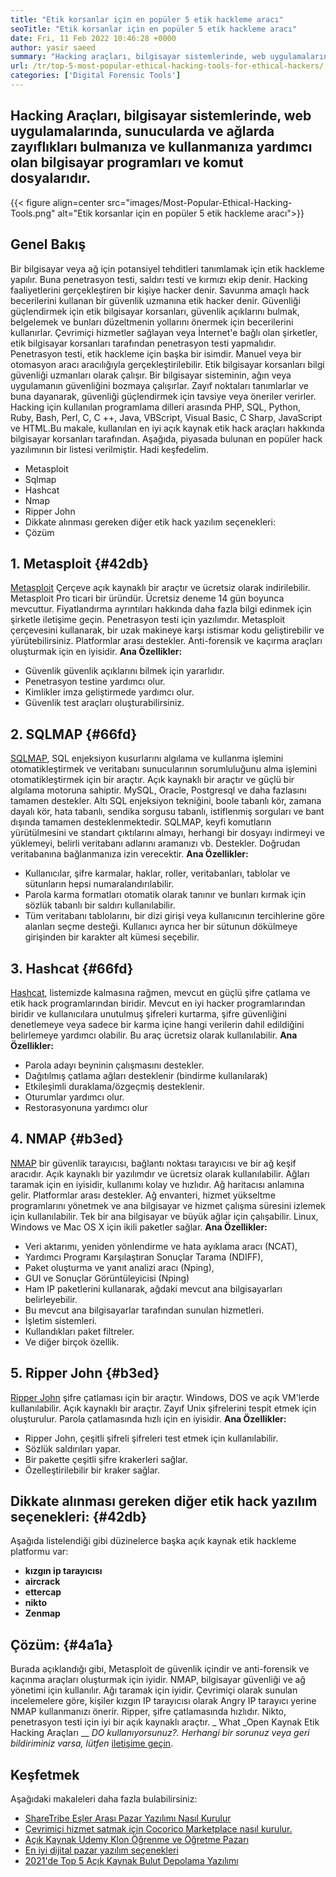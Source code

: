 ```yaml
---
title: "Etik korsanlar için en popüler 5 etik hackleme aracı" 
seoTitle: "Etik korsanlar için en popüler 5 etik hackleme aracı" 
date: Fri, 11 Feb 2022 10:46:28 +0000
author: yasir saeed
summary: "Hacking araçları, bilgisayar sistemlerinde, web uygulamalarında, sunucularda ve ağlarda zayıflıkları bulmanıza ve kullanmanıza yardımcı olan bilgisayar programları ve komut dosyalarıdır." 
url: /tr/top-5-most-popular-ethical-hacking-tools-for-ethical-hackers/
categories: ['Digital Forensic Tools']
---
```


## Hacking Araçları, bilgisayar sistemlerinde, web uygulamalarında, sunucularda ve ağlarda zayıflıkları bulmanıza ve kullanmanıza yardımcı olan bilgisayar programları ve komut dosyalarıdır.

{{< figure align=center src="images/Most-Popular-Ethical-Hacking-Tools.png" alt="Etik korsanlar için en popüler 5 etik hackleme aracı">}}


## Genel Bakış
Bir bilgisayar veya ağ için potansiyel tehditleri tanımlamak için etik hackleme yapılır. Buna penetrasyon testi, saldırı testi ve kırmızı ekip denir. Hacking faaliyetlerini gerçekleştiren bir kişiye hacker denir.
Savunma amaçlı hack becerilerini kullanan bir güvenlik uzmanına etik hacker denir. Güvenliği güçlendirmek için etik bilgisayar korsanları, güvenlik açıklarını bulmak, belgelemek ve bunları düzeltmenin yollarını önermek için becerilerini kullanırlar. Çevrimiçi hizmetler sağlayan veya İnternet'e bağlı olan şirketler, etik bilgisayar korsanları tarafından penetrasyon testi yapmalıdır. Penetrasyon testi, etik hackleme için başka bir isimdir. Manuel veya bir otomasyon aracı aracılığıyla gerçekleştirilebilir.
Etik bilgisayar korsanları bilgi güvenliği uzmanları olarak çalışır. Bir bilgisayar sisteminin, ağın veya uygulamanın güvenliğini bozmaya çalışırlar. Zayıf noktaları tanımlarlar ve buna dayanarak, güvenliği güçlendirmek için tavsiye veya öneriler verirler. Hacking için kullanılan programlama dilleri arasında PHP, SQL, Python, Ruby, Bash, Perl, C, C ++, Java, VBScript, Visual Basic, C Sharp, JavaScript ve HTML.Bu makale, kullanılan en iyi açık kaynak etik hack araçları hakkında bilgisayar korsanları tarafından.
Aşağıda, piyasada bulunan en popüler hack yazılımının bir listesi verilmiştir. Hadi keşfedelim.
  * Metasploit
  * Sqlmap
  * Hashcat
  * Nmap
  * Ripper John
  * Dikkate alınması gereken diğer etik hack yazılım seçenekleri:
  * Çözüm

## 1. Metasploit {#42db}

[Metasploit][1] Çerçeve açık kaynaklı bir araçtır ve ücretsiz olarak indirilebilir. Metasploit Pro ticari bir üründür. Ücretsiz deneme 14 gün boyunca mevcuttur. Fiyatlandırma ayrıntıları hakkında daha fazla bilgi edinmek için şirketle iletişime geçin.
Penetrasyon testi için yazılımdır. Metasploit çerçevesini kullanarak, bir uzak makineye karşı istismar kodu geliştirebilir ve yürütebilirsiniz. Platformlar arası destekler. Anti-forensik ve kaçırma araçları oluşturmak için en iyisidir.
**Ana Özellikler:** 
  * Güvenlik güvenlik açıklarını bilmek için yararlıdır.
  * Penetrasyon testine yardımcı olur.
  * Kimlikler imza geliştirmede yardımcı olur.
  * Güvenlik test araçları oluşturabilirsiniz.

## 2. SQLMAP {#66fd}

[SQLMAP][2], SQL enjeksiyon kusurlarını algılama ve kullanma işlemini otomatikleştirmek ve veritabanı sunucularının sorumluluğunu alma işlemini otomatikleştirmek için bir araçtır. Açık kaynaklı bir araçtır ve güçlü bir algılama motoruna sahiptir. MySQL, Oracle, Postgresql ve daha fazlasını tamamen destekler. Altı SQL enjeksiyon tekniğini, boole tabanlı kör, zamana dayalı kör, hata tabanlı, sendika sorgusu tabanlı, istiflenmiş sorguları ve bant dışında tamamen desteklenmektedir.
SQLMAP, keyfi komutların yürütülmesini ve standart çıktılarını almayı, herhangi bir dosyayı indirmeyi ve yüklemeyi, belirli veritabanı adlarını aramanızı vb. Destekler. Doğrudan veritabanına bağlanmanıza izin verecektir.
**Ana Özellikler:** 
  * Kullanıcılar, şifre karmalar, haklar, roller, veritabanları, tablolar ve sütunların hepsi numaralandırılabilir.
  * Parola karma formatları otomatik olarak tanınır ve bunları kırmak için sözlük tabanlı bir saldırı kullanılabilir.
  * Tüm veritabanı tablolarını, bir dizi girişi veya kullanıcının tercihlerine göre alanları seçme desteği. Kullanıcı ayrıca her bir sütunun dökülmeye girişinden bir karakter alt kümesi seçebilir.

## 3. Hashcat {#66fd}

[Hashcat][3], listemizde kalmasına rağmen, mevcut en güçlü şifre çatlama ve etik hack programlarından biridir. Mevcut en iyi hacker programlarından biridir ve kullanıcılara unutulmuş şifreleri kurtarma, şifre güvenliğini denetlemeye veya sadece bir karma içine hangi verilerin dahil edildiğini belirlemeye yardımcı olabilir. Bu araç ücretsiz olarak kullanılabilir.
**Ana Özellikler:** 
  * Parola adayı beyninin çalışmasını destekler.
  * Dağıtılmış çatlama ağları desteklenir (bindirme kullanılarak)
  * Etkileşimli duraklama/özgeçmiş desteklenir.
  * Oturumlar yardımcı olur.
  * Restorasyonuna yardımcı olur

## 4. NMAP {#b3ed}

[NMAP][4] bir güvenlik tarayıcısı, bağlantı noktası tarayıcısı ve bir ağ keşif aracıdır. Açık kaynaklı bir yazılımdır ve ücretsiz olarak kullanılabilir. Ağları taramak için en iyisidir, kullanımı kolay ve hızlıdır. Ağ haritacısı anlamına gelir.
Platformlar arası destekler. Ağ envanteri, hizmet yükseltme programlarını yönetmek ve ana bilgisayar ve hizmet çalışma süresini izlemek için kullanılabilir. Tek bir ana bilgisayar ve büyük ağlar için çalışabilir. Linux, Windows ve Mac OS X için ikili paketler sağlar.
**Ana Özellikler:** 
  * Veri aktarımı, yeniden yönlendirme ve hata ayıklama aracı (NCAT),
  * Yardımcı Programı Karşılaştıran Sonuçlar Tarama (NDIFF),
  * Paket oluşturma ve yanıt analizi aracı (Nping),
  * GUI ve Sonuçlar Görüntüleyicisi (Nping)
  * Ham IP paketlerini kullanarak, ağdaki mevcut ana bilgisayarları belirleyebilir.
  * Bu mevcut ana bilgisayarlar tarafından sunulan hizmetleri.
  * İşletim sistemleri.
  * Kullandıkları paket filtreler.
  * Ve diğer birçok özellik.

## 5. Ripper John {#b3ed}

[Ripper John][5] şifre çatlaması için bir araçtır. Windows, DOS ve açık VM'lerde kullanılabilir. Açık kaynaklı bir araçtır. Zayıf Unix şifrelerini tespit etmek için oluşturulur. Parola çatlamasında hızlı için en iyisidir.
**Ana Özellikler:** 
  * Ripper John, çeşitli şifreli şifreleri test etmek için kullanılabilir.
  * Sözlük saldırıları yapar.
  * Bir pakette çeşitli şifre krakerleri sağlar.
  * Özelleştirilebilir bir kraker sağlar.

## Dikkate alınması gereken diğer etik hack yazılım seçenekleri: {#42db}

Aşağıda listelendiği gibi düzinelerce başka açık kaynak etik hackleme platformu var:
* **kızgın ip tarayıcısı** 
* **aircrack** 
* **ettercap** 
* **nikto** 
* **Zenmap** 

## Çözüm: {#4a1a}

Burada açıklandığı gibi, Metasploit de güvenlik içindir ve anti-forensik ve kaçınma araçları oluşturmak için iyidir. NMAP, bilgisayar güvenliği ve ağ yönetimi için kullanılır. Ağı taramak için iyidir. Çevrimiçi olarak sunulan incelemelere göre, kişiler kızgın IP tarayıcısı olarak Angry IP tarayıcı yerine NMAP kullanmanızı önerir. Ripper, şifre çatlamasında hızlıdır. Nikto, penetrasyon testi için iyi bir açık kaynaklı araçtır.
_ What _Open Kaynak Etik Hacking Araçları __ _DO kullanıyorsunuz?. Herhangi bir sorunuz veya geri bildiriminiz varsa, lütfen_ [iletişime geçin][6].

## Keşfetmek
Aşağıdaki makaleleri daha fazla bulabilirsiniz:
  * [ShareTribe Eşler Arası Pazar Yazılımı Nasıl Kurulur][7]
  * [Çevrimiçi hizmet satmak için Cocorico Marketplace nasıl kurulur.][8]
  * [Açık Kaynak Udemy Klon Öğrenme ve Öğretme Pazarı][9]
  * [En iyi dijital pazar yazılım seçenekleri][10]
  * [2021'de Top 5 Açık Kaynak Bulut Depolama Yazılımı][11]



[1]: https://www.metasploit.com/
[2]: https://sqlmap.org/
[3]: https://hashcat.net/hashcat/
[4]: https://nmap.org/
[5]: https://www.openwall.com/john/
[6]: mailto:yasir.saeed@aspose.com
[7]: https://products.containerize.com/marketplace/sharetribe/
[8]: https://products.containerize.com/marketplace/cocorico/
[9]: https://products.containerize.com/marketplace/edurge/
[10]: https://products.containerize.com/marketplace/
[11]: https://blog.containerize.com/backup-and-sync-software/top-5-open-source-cloud-storage-software-in-2021/
